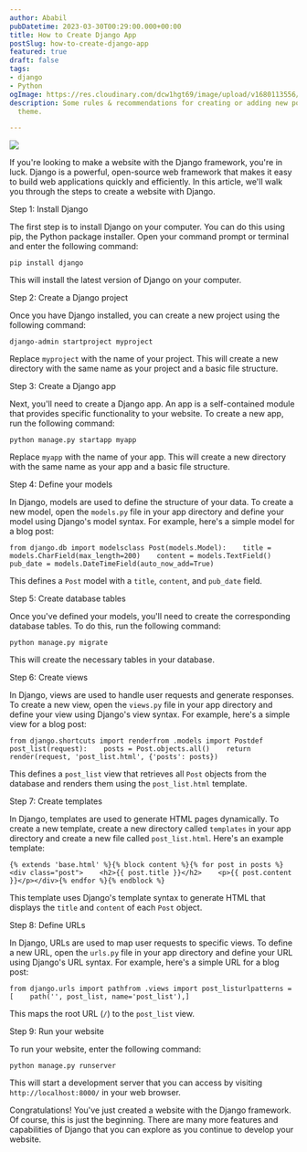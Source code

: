 ```yaml
---
author: Ababil
pubDatetime: 2023-03-30T00:29:00.000+00:00
title: How to Create Django App
postSlug: how-to-create-django-app
featured: true
draft: false
tags:
- django
- Python
ogImage: https://res.cloudinary.com/dcw1hgt69/image/upload/v1680113556/Blogs/data_ycblra.png
description: Some rules & recommendations for creating or adding new posts using AstroPaper
  theme.

---
```

![](https://res.cloudinary.com/dcw1hgt69/image/upload/v1680113556/Blogs/data_ycblra.png)

If you're looking to make a website with the Django framework, you're in luck. Django is a powerful, open-source web framework that makes it easy to build web applications quickly and efficiently. In this article, we'll walk you through the steps to create a website with Django.

Step 1: Install Django

The first step is to install Django on your computer. You can do this using pip, the Python package installer. Open your command prompt or terminal and enter the following command:

    pip install django

This will install the latest version of Django on your computer.

Step 2: Create a Django project

Once you have Django installed, you can create a new project using the following command:

    django-admin startproject myproject

Replace `myproject` with the name of your project. This will create a new directory with the same name as your project and a basic file structure.

Step 3: Create a Django app

Next, you'll need to create a Django app. An app is a self-contained module that provides specific functionality to your website. To create a new app, run the following command:

    python manage.py startapp myapp

Replace `myapp` with the name of your app. This will create a new directory with the same name as your app and a basic file structure.

Step 4: Define your models

In Django, models are used to define the structure of your data. To create a new model, open the `models.py` file in your app directory and define your model using Django's model syntax. For example, here's a simple model for a blog post:

    from django.db import modelsclass Post(models.Model):    title = models.CharField(max_length=200)    content = models.TextField()    pub_date = models.DateTimeField(auto_now_add=True)

This defines a `Post` model with a `title`, `content`, and `pub_date` field.

Step 5: Create database tables

Once you've defined your models, you'll need to create the corresponding database tables. To do this, run the following command:

    python manage.py migrate

This will create the necessary tables in your database.

Step 6: Create views

In Django, views are used to handle user requests and generate responses. To create a new view, open the `views.py` file in your app directory and define your view using Django's view syntax. For example, here's a simple view for a blog post:

    from django.shortcuts import renderfrom .models import Postdef post_list(request):    posts = Post.objects.all()    return render(request, 'post_list.html', {'posts': posts})

This defines a `post_list` view that retrieves all `Post` objects from the database and renders them using the `post_list.html` template.

Step 7: Create templates

In Django, templates are used to generate HTML pages dynamically. To create a new template, create a new directory called `templates` in your app directory and create a new file called `post_list.html`. Here's an example template:

    {% extends 'base.html' %}{% block content %}{% for post in posts %}<div class="post">    <h2>{{ post.title }}</h2>    <p>{{ post.content }}</p></div>{% endfor %}{% endblock %}

This template uses Django's template syntax to generate HTML that displays the `title` and `content` of each `Post` object.

Step 8: Define URLs

In Django, URLs are used to map user requests to specific views. To define a new URL, open the `urls.py` file in your app directory and define your URL using Django's URL syntax. For example, here's a simple URL for a blog post:

    from django.urls import pathfrom .views import post_listurlpatterns = [    path('', post_list, name='post_list'),]

This maps the root URL (`/`) to the `post_list` view.

Step 9: Run your website

To run your website, enter the following command:

    python manage.py runserver

This will start a development server that you can access by visiting `http://localhost:8000/` in your web browser.

Congratulations! You've just created a website with the Django framework. Of course, this is just the beginning. There are many more features and capabilities of Django that you can explore as you continue to develop your website.